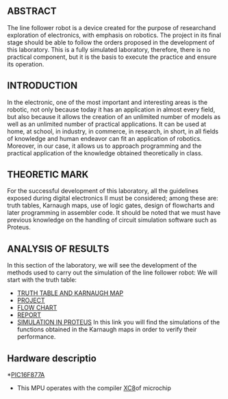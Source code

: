 ## ABSTRACT
The line follower robot is a device created for the purpose of researchand exploration of electronics, with emphasis on robotics. The project in its final stage should be able to follow the orders proposed in the development of this laboratory. This is a fully simulated laboratory, therefore, there is no practical component, but it is the basis to execute the practice and ensure its operation.

## INTRODUCTION
In the electronic, one of the most important and interesting areas is the robotic, not only because today it has an application in almost every field, but also because it allows the creation of an unlimited number of models as well as an unlimited number of practical applications. It can be used at home, at school, in industry, in commerce, in research, in short, in all fields of knowledge and human endeavor can fit an application of robotics. Moreover, in our case, it allows us to approach programming and the practical application of the knowledge obtained theoretically in class.

## THEORETIC MARK
For the successful development of this laboratory, all the guidelines exposed during digital electronics II must be considered; among these are: truth tables, Karnaugh maps, use of logic gates, design of flowcharts and later programming in assembler code. It should be noted that we must have previous knowledge on the handling of circuit simulation software such as Proteus.

## ANALYSIS OF RESULTS

In this section of the laboratory, we will see the development of the methods used to carry out the simulation of the line follower robot:
We will start with the truth table:

* [TRUTH TABLE AND KARNAUGH MAP](https://drive.google.com/file/d/1gPH4mZrCixUy3W6Pi1fJNhL2tPR0WikG/view?usp=sharing)
* [PROJECT](https://drive.google.com/drive/folders/1MTntKprojDt-urOsZBQNpYyAfofZkUb4?usp=sharing)
* [FLOW CHART](https://drive.google.com/file/d/1tCjigInbWfjTFKXAZgkO-z9avnXBckFe/view?usp=sharing)
* [REPORT](https://drive.google.com/file/d/1-vri_qMBimfPCxmO7CJQ20pfPYbV8-5_/view?usp=sharing)
* [SIMULATION IN PROTEUS](https://drive.google.com/file/d/10vC2LMnGCbo_HByuJ310HvWX_y6fTfTz/view?usp=sharing) In this link you will find the simulations of the functions obtained in the Karnaugh maps in order to verify their performance.

## Hardware descriptio

*[PIC16F877A](https://www.microchip.com/wwwproducts/en/PIC16F877A)
* This MPU operates with the compiler [XC8](http://ww1.microchip.com/downloads/en/DeviceDoc/MPLAB_XC8_C_Compiler_User_Guide_for_PIC.pdf)of microchip
